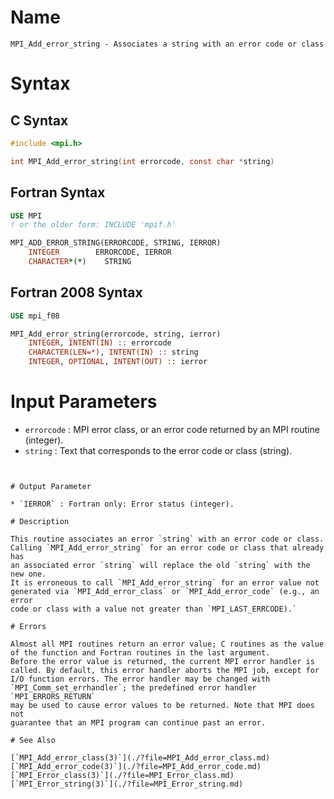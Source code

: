 # Name

    MPI_Add_error_string - Associates a string with an error code or class

# Syntax

## C Syntax

```c
#include <mpi.h>

int MPI_Add_error_string(int errorcode, const char *string)
```

## Fortran Syntax

```fortran
USE MPI
! or the older form: INCLUDE 'mpif.h'

MPI_ADD_ERROR_STRING(ERRORCODE, STRING, IERROR)
    INTEGER        ERRORCODE, IERROR
    CHARACTER*(*)    STRING
```

## Fortran 2008 Syntax

```fortran
USE mpi_f08

MPI_Add_error_string(errorcode, string, ierror)
    INTEGER, INTENT(IN) :: errorcode
    CHARACTER(LEN=*), INTENT(IN) :: string
    INTEGER, OPTIONAL, INTENT(OUT) :: ierror
```


# Input Parameters

* `errorcode` : MPI error class, or an error code returned by an MPI routine
(integer).
* `string` : Text that corresponds to the error code or class (string).
```


# Output Parameter

* `IERROR` : Fortran only: Error status (integer).

# Description

This routine associates an error `string` with an error code or class.
Calling `MPI_Add_error_string` for an error code or class that already has
an associated error `string` will replace the old `string` with the new one.
It is erroneous to call `MPI_Add_error_string` for an error value not
generated via `MPI_Add_error_class` or `MPI_Add_error_code` (e.g., an error
code or class with a value not greater than `MPI_LAST_ERRCODE).`

# Errors

Almost all MPI routines return an error value; C routines as the value
of the function and Fortran routines in the last argument.
Before the error value is returned, the current MPI error handler is
called. By default, this error handler aborts the MPI job, except for
I/O function errors. The error handler may be changed with
`MPI_Comm_set_errhandler`; the predefined error handler `MPI_ERRORS_RETURN`
may be used to cause error values to be returned. Note that MPI does not
guarantee that an MPI program can continue past an error.

# See Also

[`MPI_Add_error_class(3)`](./?file=MPI_Add_error_class.md)
[`MPI_Add_error_code(3)`](./?file=MPI_Add_error_code.md)
[`MPI_Error_class(3)`](./?file=MPI_Error_class.md)
[`MPI_Error_string(3)`](./?file=MPI_Error_string.md)
